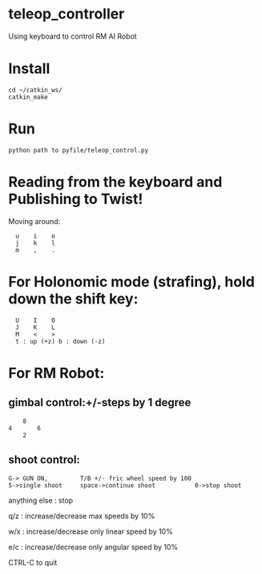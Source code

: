 # teleop_controller
Using keyboard to control RM AI Robot
# Install
~~~
cd ~/catkin_ws/
catkin_make
~~~
# Run
~~~
python path to pyfile/teleop_control.py
~~~

# Reading from the keyboard  and Publishing to Twist!
Moving around:  

      u    i    o
      j    k    l
      m    ,    .  
      
# For Holonomic mode (strafing), hold down the shift key:  

      U    I    O
      J    K    L
      M    <    >
      t : up (+z) b : down (-z)  

# For RM Robot:
## gimbal control:+/-steps by 1 degree
        8
    4       6
        2
## shoot control:
    G-> GUN ON,         T/B +/- fric wheel speed by 100
    5->single shoot     space->continue shoot           0->stop shoot   
    
anything else : stop  

q/z : increase/decrease max speeds by 10%  

w/x : increase/decrease only linear speed by 10%  

e/c : increase/decrease only angular speed by 10%  

CTRL-C to quit  

